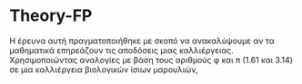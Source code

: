 # Theory-FP
Η έρευνα αυτή πραγματοποιήθηκε με σκοπό να ανακαλύψουμε αν τα μαθηματικά επηρεάζουν τις αποδόσεις μιας καλλιέργειας. Χρησιμοποιώντας αναλογίες με βάση τους αριθμούς φ και π (1.61 και 3.14) σε μια καλλιέργεια βιολογικών ίσιων μαρουλιών, 
